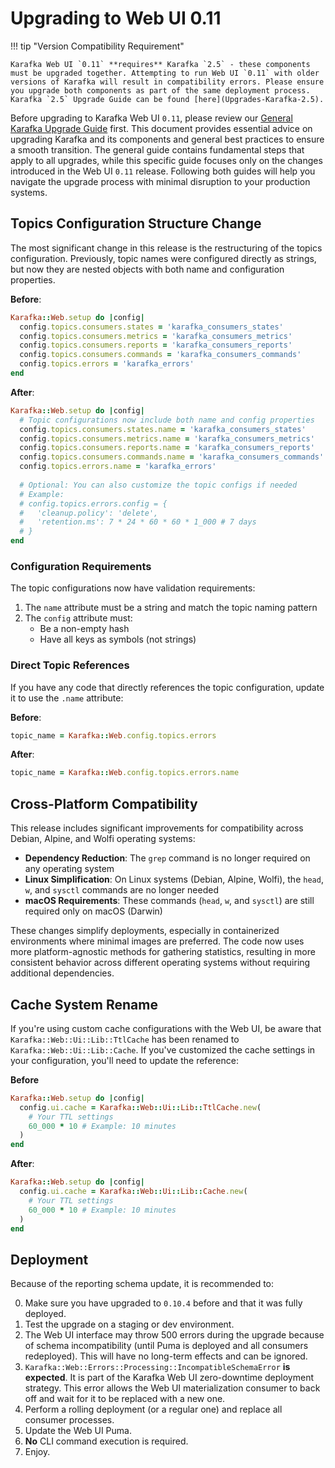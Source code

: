 # Upgrading to Web UI 0.11

!!! tip "Version Compatibility Requirement"

    Karafka Web UI `0.11` **requires** Karafka `2.5` - these components must be upgraded together. Attempting to run Web UI `0.11` with older versions of Karafka will result in compatibility errors. Please ensure you upgrade both components as part of the same deployment process. Karafka `2.5` Upgrade Guide can be found [here](Upgrades-Karafka-2.5).

Before upgrading to Karafka Web UI `0.11`, please review our [General Karafka Upgrade Guide](Upgrading) first. This document provides essential advice on upgrading Karafka and its components and general best practices to ensure a smooth transition. The general guide contains fundamental steps that apply to all upgrades, while this specific guide focuses only on the changes introduced in the Web UI `0.11` release. Following both guides will help you navigate the upgrade process with minimal disruption to your production systems.

## Topics Configuration Structure Change

The most significant change in this release is the restructuring of the topics configuration. Previously, topic names were configured directly as strings, but now they are nested objects with both name and configuration properties.

**Before**:

```ruby
Karafka::Web.setup do |config|
  config.topics.consumers.states = 'karafka_consumers_states'
  config.topics.consumers.metrics = 'karafka_consumers_metrics'
  config.topics.consumers.reports = 'karafka_consumers_reports'
  config.topics.consumers.commands = 'karafka_consumers_commands'
  config.topics.errors = 'karafka_errors'
end
```

**After**:

```ruby
Karafka::Web.setup do |config|
  # Topic configurations now include both name and config properties
  config.topics.consumers.states.name = 'karafka_consumers_states'
  config.topics.consumers.metrics.name = 'karafka_consumers_metrics'
  config.topics.consumers.reports.name = 'karafka_consumers_reports'
  config.topics.consumers.commands.name = 'karafka_consumers_commands'
  config.topics.errors.name = 'karafka_errors'
  
  # Optional: You can also customize the topic configs if needed
  # Example:
  # config.topics.errors.config = {
  #   'cleanup.policy': 'delete',
  #   'retention.ms': 7 * 24 * 60 * 60 * 1_000 # 7 days
  # }
end
```

### Configuration Requirements

The topic configurations now have validation requirements:

1. The `name` attribute must be a string and match the topic naming pattern
1. The `config` attribute must:
    - Be a non-empty hash
    - Have all keys as symbols (not strings)

### Direct Topic References

If you have any code that directly references the topic configuration, update it to use the `.name` attribute:

**Before**:

```ruby
topic_name = Karafka::Web.config.topics.errors
```

**After**:

```ruby
topic_name = Karafka::Web.config.topics.errors.name
```

## Cross-Platform Compatibility

This release includes significant improvements for compatibility across Debian, Alpine, and Wolfi operating systems:

- **Dependency Reduction**: The `grep` command is no longer required on any operating system
- **Linux Simplification**: On Linux systems (Debian, Alpine, Wolfi), the `head`, `w`, and `sysctl` commands are no longer needed
- **macOS Requirements**: These commands (`head`, `w`, and `sysctl`) are still required only on macOS (Darwin)

These changes simplify deployments, especially in containerized environments where minimal images are preferred. The code now uses more platform-agnostic methods for gathering statistics, resulting in more consistent behavior across different operating systems without requiring additional dependencies.

## Cache System Rename

If you're using custom cache configurations with the Web UI, be aware that `Karafka::Web::Ui::Lib::TtlCache` has been renamed to `Karafka::Web::Ui::Lib::Cache`. If you've customized the cache settings in your configuration, you'll need to update the reference:

**Before**

```ruby
Karafka::Web.setup do |config|
  config.ui.cache = Karafka::Web::Ui::Lib::TtlCache.new(
    # Your TTL settings
    60_000 * 10 # Example: 10 minutes
  )
end
```

**After**:

```ruby
Karafka::Web.setup do |config|
  config.ui.cache = Karafka::Web::Ui::Lib::Cache.new(
    # Your TTL settings
    60_000 * 10 # Example: 10 minutes
  )
end
```

## Deployment

Because of the reporting schema update, it is recommended to:

0. Make sure you have upgraded to `0.10.4` before and that it was fully deployed.
1. Test the upgrade on a staging or dev environment.
3. The Web UI interface may throw 500 errors during the upgrade because of schema incompatibility (until Puma is deployed and all consumers redeployed). This will have no long-term effects and can be ignored.
4. `Karafka::Web::Errors::Processing::IncompatibleSchemaError` **is expected**. It is part of the Karafka Web UI zero-downtime deployment strategy. This error allows the Web UI materialization consumer to back off and wait for it to be replaced with a new one.
5. Perform a rolling deployment (or a regular one) and replace all consumer processes.
6. Update the Web UI Puma.
7. **No** CLI command execution is required.
8. Enjoy.
